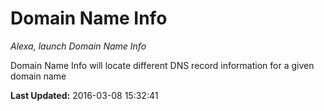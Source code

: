 # Domain Name Info
*Alexa, launch Domain Name Info*

Domain Name Info will locate different DNS record information for a given domain name

**Last Updated:** 2016-03-08 15:32:41